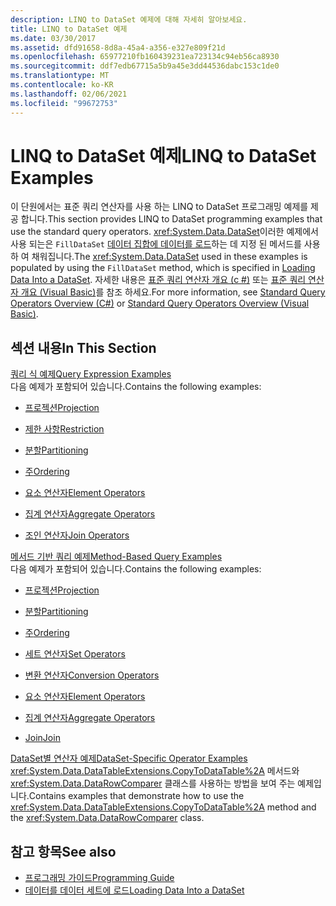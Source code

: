 ```yaml
---
description: LINQ to DataSet 예제에 대해 자세히 알아보세요.
title: LINQ to DataSet 예제
ms.date: 03/30/2017
ms.assetid: dfd91658-8d8a-45a4-a356-e327e809f21d
ms.openlocfilehash: 65977210fb160439231ea723134c94eb56ca8930
ms.sourcegitcommit: ddf7edb67715a5b9a45e3dd44536dabc153c1de0
ms.translationtype: MT
ms.contentlocale: ko-KR
ms.lasthandoff: 02/06/2021
ms.locfileid: "99672753"
---
```

# <a name="linq-to-dataset-examples"></a><span data-ttu-id="82fa6-103">LINQ to DataSet 예제</span><span class="sxs-lookup"><span data-stu-id="82fa6-103">LINQ to DataSet Examples</span></span>

<span data-ttu-id="82fa6-104">이 단원에서는 표준 쿼리 연산자를 사용 하는 LINQ to DataSet 프로그래밍 예제를 제공 합니다.</span><span class="sxs-lookup"><span data-stu-id="82fa6-104">This section provides LINQ to DataSet programming examples that use the standard query operators.</span></span> <span data-ttu-id="82fa6-105"><xref:System.Data.DataSet>이러한 예제에서 사용 되는은 `FillDataSet` [데이터 집합에 데이터를 로드](loading-data-into-a-dataset.md)하는 데 지정 된 메서드를 사용 하 여 채워집니다.</span><span class="sxs-lookup"><span data-stu-id="82fa6-105">The <xref:System.Data.DataSet> used in these examples is populated by using the `FillDataSet` method, which is specified in [Loading Data Into a DataSet](loading-data-into-a-dataset.md).</span></span> <span data-ttu-id="82fa6-106">자세한 내용은 [표준 쿼리 연산자 개요 (c #)](../../../csharp/programming-guide/concepts/linq/standard-query-operators-overview.md) 또는 [표준 쿼리 연산자 개요 (Visual Basic)](../../../visual-basic/programming-guide/concepts/linq/standard-query-operators-overview.md)를 참조 하세요.</span><span class="sxs-lookup"><span data-stu-id="82fa6-106">For more information, see [Standard Query Operators Overview (C#)](../../../csharp/programming-guide/concepts/linq/standard-query-operators-overview.md) or [Standard Query Operators Overview (Visual Basic)](../../../visual-basic/programming-guide/concepts/linq/standard-query-operators-overview.md).</span></span>  
  
## <a name="in-this-section"></a><span data-ttu-id="82fa6-107">섹션 내용</span><span class="sxs-lookup"><span data-stu-id="82fa6-107">In This Section</span></span>  

 [<span data-ttu-id="82fa6-108">쿼리 식 예제</span><span class="sxs-lookup"><span data-stu-id="82fa6-108">Query Expression Examples</span></span>](query-expression-examples-linq-to-dataset.md)  
 <span data-ttu-id="82fa6-109">다음 예제가 포함되어 있습니다.</span><span class="sxs-lookup"><span data-stu-id="82fa6-109">Contains the following examples:</span></span>  
  
- [<span data-ttu-id="82fa6-110">프로젝션</span><span class="sxs-lookup"><span data-stu-id="82fa6-110">Projection</span></span>](query-expression-syntax-examples-projection-linq-to-dataset.md)  
  
- [<span data-ttu-id="82fa6-111">제한 사항</span><span class="sxs-lookup"><span data-stu-id="82fa6-111">Restriction</span></span>](query-expression-syntax-examples-restriction-linq-to-dataset.md)  
  
- [<span data-ttu-id="82fa6-112">분할</span><span class="sxs-lookup"><span data-stu-id="82fa6-112">Partitioning</span></span>](query-expression-syntax-examples-partitioning.md)  
  
- [<span data-ttu-id="82fa6-113">주</span><span class="sxs-lookup"><span data-stu-id="82fa6-113">Ordering</span></span>](query-expression-syntax-examples-ordering-linq-to-dataset.md)  
  
- [<span data-ttu-id="82fa6-114">요소 연산자</span><span class="sxs-lookup"><span data-stu-id="82fa6-114">Element Operators</span></span>](query-expression-syntax-examples-element-operators.md)  
  
- [<span data-ttu-id="82fa6-115">집계 연산자</span><span class="sxs-lookup"><span data-stu-id="82fa6-115">Aggregate Operators</span></span>](query-expression-syntax-examples-aggregate-operators.md)  
  
- [<span data-ttu-id="82fa6-116">조인 연산자</span><span class="sxs-lookup"><span data-stu-id="82fa6-116">Join Operators</span></span>](query-expression-syntax-examples-join-operators.md)  
  
 [<span data-ttu-id="82fa6-117">메서드 기반 쿼리 예제</span><span class="sxs-lookup"><span data-stu-id="82fa6-117">Method-Based Query Examples</span></span>](method-based-query-examples-linq-to-dataset.md)  
 <span data-ttu-id="82fa6-118">다음 예제가 포함되어 있습니다.</span><span class="sxs-lookup"><span data-stu-id="82fa6-118">Contains the following examples:</span></span>  
  
- [<span data-ttu-id="82fa6-119">프로젝션</span><span class="sxs-lookup"><span data-stu-id="82fa6-119">Projection</span></span>](method-based-query-syntax-examples-projection.md)  
  
- [<span data-ttu-id="82fa6-120">분할</span><span class="sxs-lookup"><span data-stu-id="82fa6-120">Partitioning</span></span>](method-based-query-syntax-examples-partitioning-linq.md)  
  
- [<span data-ttu-id="82fa6-121">주</span><span class="sxs-lookup"><span data-stu-id="82fa6-121">Ordering</span></span>](method-based-query-syntax-examples-ordering-linq-to-dataset.md)  
  
- [<span data-ttu-id="82fa6-122">세트 연산자</span><span class="sxs-lookup"><span data-stu-id="82fa6-122">Set Operators</span></span>](method-based-query-syntax-examples-set-operators.md)  
  
- [<span data-ttu-id="82fa6-123">변환 연산자</span><span class="sxs-lookup"><span data-stu-id="82fa6-123">Conversion Operators</span></span>](method-based-query-syntax-examples-conversion-operators.md)  
  
- [<span data-ttu-id="82fa6-124">요소 연산자</span><span class="sxs-lookup"><span data-stu-id="82fa6-124">Element Operators</span></span>](method-based-query-syntax-examples-element-operators.md)  
  
- [<span data-ttu-id="82fa6-125">집계 연산자</span><span class="sxs-lookup"><span data-stu-id="82fa6-125">Aggregate Operators</span></span>](method-based-query-syntax-examples-aggregate-operators.md)  
  
- [<span data-ttu-id="82fa6-126">Join</span><span class="sxs-lookup"><span data-stu-id="82fa6-126">Join</span></span>](method-based-query-syntax-examples-join-linq-to-dataset.md)  
  
 [<span data-ttu-id="82fa6-127">DataSet별 연산자 예제</span><span class="sxs-lookup"><span data-stu-id="82fa6-127">DataSet-Specific Operator Examples</span></span>](dataset-specific-operator-examples-linq-to-dataset.md)  
 <span data-ttu-id="82fa6-128"><xref:System.Data.DataTableExtensions.CopyToDataTable%2A> 메서드와 <xref:System.Data.DataRowComparer> 클래스를 사용하는 방법을 보여 주는 예제입니다.</span><span class="sxs-lookup"><span data-stu-id="82fa6-128">Contains examples that demonstrate how to use the <xref:System.Data.DataTableExtensions.CopyToDataTable%2A> method and the <xref:System.Data.DataRowComparer> class.</span></span>  
  
## <a name="see-also"></a><span data-ttu-id="82fa6-129">참고 항목</span><span class="sxs-lookup"><span data-stu-id="82fa6-129">See also</span></span>

- [<span data-ttu-id="82fa6-130">프로그래밍 가이드</span><span class="sxs-lookup"><span data-stu-id="82fa6-130">Programming Guide</span></span>](programming-guide-linq-to-dataset.md)
- [<span data-ttu-id="82fa6-131">데이터를 데이터 세트에 로드</span><span class="sxs-lookup"><span data-stu-id="82fa6-131">Loading Data Into a DataSet</span></span>](loading-data-into-a-dataset.md)
